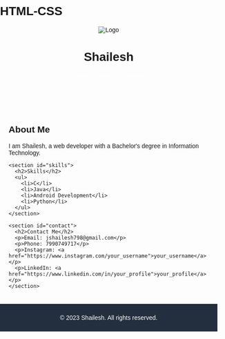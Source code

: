 # HTML-CSS
<!DOCTYPE html>
<html>
<head>
  <title>Shailesh's Website</title>
  <style>
    /* CSS Styling */
    body {
      font-family: Arial, sans-serif;
      margin: 0;
      padding: 0;
    }

    header {
      background-color: #232F3E;
      color: #FFF;
      padding: 10px;
      text-align: center;
    }

    nav ul {
      list-style: none;
      padding: 0;
      margin: 0;
    }

    nav ul li {
      display: inline;
    }

    nav ul li a {
      color: #FFF;
      text-decoration: none;
      padding: 10px;
    }

    main {
      padding: 20px;
    }

    footer {
      background-color: #232F3E;
      color: #FFF;
      padding: 10px;
      text-align: center;
    }
  </style>
</head>
<body>
  <header>
    <img src="logo.png" alt="Logo">
    <h1>Shailesh</h1>
    <nav>
      <ul>
        <li><a href="#about">About</a></li>
        <li><a href="#skills">Skills</a></li>
        <li><a href="#contact">Contact</a></li>
      </ul>
    </nav>
  </header>

  <main>
    <section id="about">
      <h2>About Me</h2>
      <p>I am Shailesh, a web developer with a Bachelor's degree in Information Technology.</p>
    </section>

    <section id="skills">
      <h2>Skills</h2>
      <ul>
        <li>C</li>
        <li>Java</li>
        <li>Android Development</li>
        <li>Python</li>
      </ul>
    </section>

    <section id="contact">
      <h2>Contact Me</h2>
      <p>Email: jshailesh798@gmail.com</p>
      <p>Phone: 7990749717</p>
      <p>Instagram: <a href="https://www.instagram.com/your_username">your_username</a></p>
      <p>LinkedIn: <a href="https://www.linkedin.com/in/your_profile">your_profile</a></p>
    </section>
  </main>

  <footer>
    <p>&copy; 2023 Shailesh. All rights reserved.</p>
  </footer>
</body>
</html>
